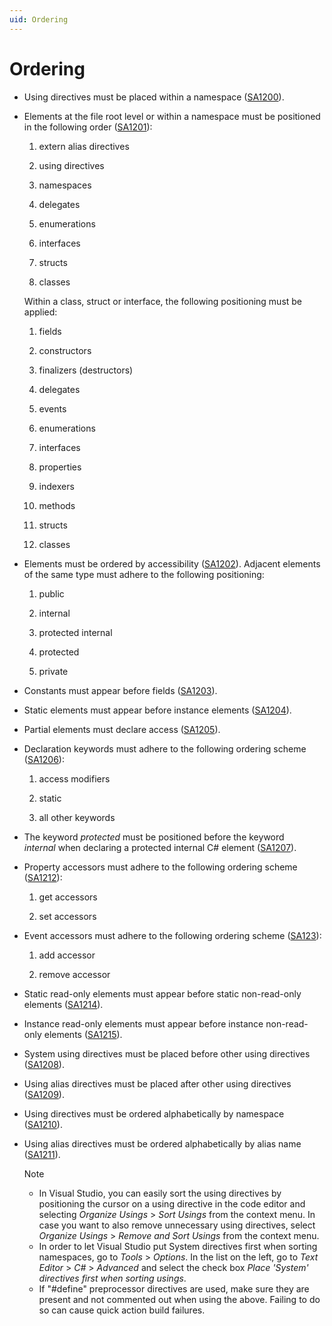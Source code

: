 ```yaml
---
uid: Ordering
---
```


# Ordering

- Using directives must be placed within a namespace ([SA1200](https://github.com/Visual-Stylecop/Visual-StyleCop/wiki/SA1200)).

- Elements at the file root level or within a namespace must be positioned in the following order ([SA1201](https://github.com/Visual-Stylecop/Visual-StyleCop/wiki/SA1201)):

    1. extern alias directives

    2. using directives

    3. namespaces

    4. delegates

    5. enumerations

    6. interfaces

    7. structs

    8. classes

    Within a class, struct or interface, the following positioning must be applied:

    1. fields

    2. constructors

    3. finalizers (destructors)

    4. delegates

    5. events

    6. enumerations

    7. interfaces

    8. properties

    9. indexers

    10. methods

    11. structs

    12. classes

- Elements must be ordered by accessibility ([SA1202](https://github.com/Visual-Stylecop/Visual-StyleCop/wiki/SA1202)). Adjacent elements of the same type must adhere to the following positioning:

    1. public

    2. internal

    3. protected internal

    4. protected

    5. private

- Constants must appear before fields ([SA1203](https://github.com/Visual-Stylecop/Visual-StyleCop/wiki/SA1203)).

- Static elements must appear before instance elements ([SA1204](https://github.com/Visual-Stylecop/Visual-StyleCop/wiki/SA1204)).

- Partial elements must declare access ([SA1205](https://github.com/Visual-Stylecop/Visual-StyleCop/wiki/SA1205)).

- Declaration keywords must adhere to the following ordering scheme ([SA1206](https://github.com/Visual-Stylecop/Visual-StyleCop/wiki/SA1206)):

    1. access modifiers

    2. static

    3. all other keywords

- The keyword *protected* must be positioned before the keyword *internal* when declaring a protected internal C# element ([SA1207](https://github.com/Visual-Stylecop/Visual-StyleCop/wiki/SA1207)).

- Property accessors must adhere to the following ordering scheme ([SA1212](https://github.com/Visual-Stylecop/Visual-StyleCop/wiki/SA1212)):

    1. get accessors

    2. set accessors

- Event accessors must adhere to the following ordering scheme ([SA123](https://github.com/Visual-Stylecop/Visual-StyleCop/wiki/SA1213)):

    1. add accessor

    2. remove accessor

- Static read-only elements must appear before static non-read-only elements ([SA1214](https://github.com/Visual-Stylecop/Visual-StyleCop/wiki/SA1214)).

- Instance read-only elements must appear before instance non-read-only elements ([SA1215](https://github.com/Visual-Stylecop/Visual-StyleCop/wiki/SA1215)).

- System using directives must be placed before other using directives ([SA1208](https://github.com/Visual-Stylecop/Visual-StyleCop/wiki/SA1208)).

- Using alias directives must be placed after other using directives ([SA1209](https://github.com/Visual-Stylecop/Visual-StyleCop/wiki/SA1209)).

- Using directives must be ordered alphabetically by namespace ([SA1210](https://github.com/Visual-Stylecop/Visual-StyleCop/wiki/SA1210)).

- Using alias directives must be ordered alphabetically by alias name ([SA1211](https://github.com/Visual-Stylecop/Visual-StyleCop/wiki/SA1211)).

    > [!NOTE]
    > -  In Visual Studio, you can easily sort the using directives by positioning the cursor on a using directive in the code editor and selecting *Organize Usings* > *Sort Usings* from the context menu. In case you want to also remove unnecessary using directives, select *Organize Usings* > *Remove and Sort Usings* from the context menu.
    > -  In order to let Visual Studio put System directives first when sorting namespaces, go to *Tools* > *Options*. In the list on the left, go to *Text Editor* > *C#* > *Advanced* and select the check box *Place 'System' directives first when sorting usings*.
    > -  If "#define" preprocessor directives are used, make sure they are present and not commented out when using the above. Failing to do so can cause quick action build failures.
    >
